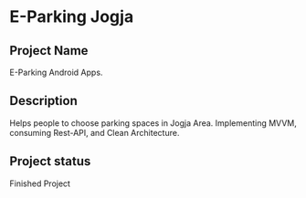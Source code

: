 # E-Parking Jogja

## Project Name
E-Parking Android Apps.

## Description
Helps people to choose parking spaces in Jogja Area. Implementing MVVM, consuming Rest-API, and Clean Architecture.

## Project status
Finished Project

